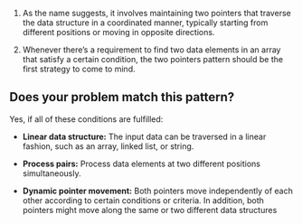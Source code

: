 1. As the name suggests, it involves maintaining two pointers that traverse the data structure in a coordinated manner, typically starting from different positions or moving in opposite directions.

2. Whenever there’s a requirement to find two data elements in an array that satisfy a certain condition, the two pointers pattern should be the first strategy to come to mind.

## Does your problem match this pattern?

Yes, if all of these conditions are fulfilled:
- **Linear data structure:** The input data can be traversed in a linear fashion, such as an array, linked list, or string.
    
- **Process pairs:** Process data elements at two different positions simultaneously.
    
- **Dynamic pointer movement:** Both pointers move independently of each other according to certain conditions or criteria. In addition, both pointers might move along the same or two different data structures
